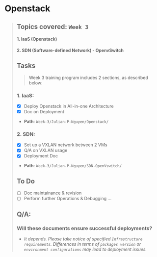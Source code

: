 # Openstack
> ## **Topics covered**: `Week 3`
> #### **1. IaaS (Openstack)**
> #### **2. SDN (Software-defined Network) - OpenvSwitch**
> ## **Tasks**
> > Week 3 training program includes 2 sections, as described below:
> 
> ### 1. IaaS:
> * [x]  Deploy Openstack in All-in-one Architecture
> * [x]  Doc on Deployment
>   
>   * **Path**: `Week-3/Julian-P-Nguyen/Openstack/`
> 
> ### 2. SDN:
> * [x]  Set up a VXLAN network between 2 VMs
> * [x]  Q/A on VXLAN usage
> * [x]  Deployment Doc
>   
>   * **Path**: `Week-3/Julian-P-Nguyen/SDN-OpenVswitch/`
> 
> ## **To Do**
> * [ ]  Doc maintainance & revision
> * [ ]  Perform further Operations & Debugging
>   ...
> 
> ## Q/A:
> ### Will these documents ensure successful deployments?
> * _It depends. Please take notice of specified `Infrastructure requirements`. Differences in terms of `packages version` or `environment configurations` may lead to deployment issues._

